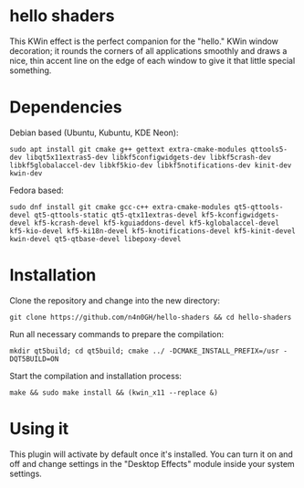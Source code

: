 # hello shaders

This KWin effect is the perfect companion for the "hello." KWin window decoration; it rounds the corners of all applications smoothly and draws a nice, thin accent line on the edge of each window to give it that little special something.

# Dependencies
Debian based (Ubuntu, Kubuntu, KDE Neon):
```
sudo apt install git cmake g++ gettext extra-cmake-modules qttools5-dev libqt5x11extras5-dev libkf5configwidgets-dev libkf5crash-dev libkf5globalaccel-dev libkf5kio-dev libkf5notifications-dev kinit-dev kwin-dev 
```
Fedora based:
```
sudo dnf install git cmake gcc-c++ extra-cmake-modules qt5-qttools-devel qt5-qttools-static qt5-qtx11extras-devel kf5-kconfigwidgets-devel kf5-kcrash-devel kf5-kguiaddons-devel kf5-kglobalaccel-devel kf5-kio-devel kf5-ki18n-devel kf5-knotifications-devel kf5-kinit-devel kwin-devel qt5-qtbase-devel libepoxy-devel
```

# Installation
Clone the repository and change into the new directory:
```
git clone https://github.com/n4n0GH/hello-shaders && cd hello-shaders
```
Run all necessary commands to prepare the compilation:
```
mkdir qt5build; cd qt5build; cmake ../ -DCMAKE_INSTALL_PREFIX=/usr -DQT5BUILD=ON 
```
Start the compilation and installation process:
```
make && sudo make install && (kwin_x11 --replace &)
```

# Using it
This plugin will activate by default once it's installed. You can turn it on and off and change settings in the "Desktop Effects" module inside your system settings.